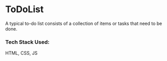 # ToDoList

 A typical to-do list consists of a collection of items or tasks that need to be done.

 ### Tech Stack Used: 
 HTML, CSS, JS
 

 
